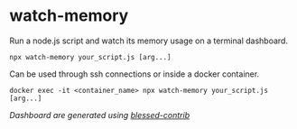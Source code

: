 # watch-memory

Run a node.js script and watch its memory usage on a terminal dashboard.

```shell
npx watch-memory your_script.js [arg...]
```

Can be used through ssh connections or inside a docker container.

```shell
docker exec -it <container_name> npx watch-memory your_script.js [arg...]
```

*Dashboard are generated using [blessed-contrib](https://www.npmjs.com/package/blessed-contrib)*


